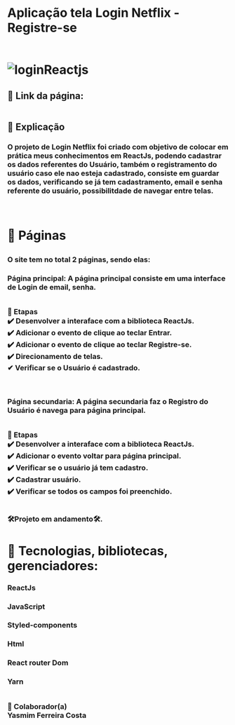 <h1> Aplicação tela Login Netflix - Registre-se <br>
<br>

![loginReactjs](https://user-images.githubusercontent.com/97356148/187459602-59ae81b6-78db-4147-a26f-354709cf788c.jpg)


<h2>🚀 Link da página:

<br>📄 Explicação
<h3>O projeto de Login Netflix foi criado com objetivo de colocar em prática meus conhecimentos em ReactJs, podendo cadastrar os dados referentes do Usuário, também o registramento do usuário caso ele nao esteja cadastrado, consiste em guardar os dados, verificando se já tem cadastramento, email e senha referente do usuário, 
possibilitdade de navegar entre telas.

<br><h1>📁 Páginas
<h3>O site tem no total 2 páginas, sendo elas:
<h3>Página principal: A página principal consiste em uma interface de Login de email, senha.

<br>🎯 Etapas
<br>✔️ Desenvolver a interaface com a biblioteca ReactJs.
<br>✔️ Adicionar o evento de clique ao teclar Entrar.
<br>✔️ Adicionar o evento de clique ao teclar Registre-se.
<br>✔️ Direcionamento de telas.
<br>✔ Verificar se o Usuário é cadastrado.

<br>
<br>Página secundaria: A página secundaria faz o Registro do Usuário é navega para página principal.

<br>🎯 Etapas
<br>✔️ Desenvolver a interaface com a biblioteca ReactJs.
<br>✔️ Adicionar o evento voltar para página principal.
<br>✔️ Verificar se o usuário já tem cadastro.
<br>✔️ Cadastrar usuário.
<br>✔️ Verificar se todos os campos foi preenchido.

<br>🛠Projeto em andamento🛠.

<h1>🚀 Tecnologias, bibliotecas, gerenciadores:
<br><h3>ReactJs
<br><h3>JavaScript
<br><h3>Styled-components
<br><h3>Html
<br><h3>React router Dom
<br><h3>Yarn 

<br>🤝 Colaborador(a)
 <br>Yasmim Ferreira Costa
